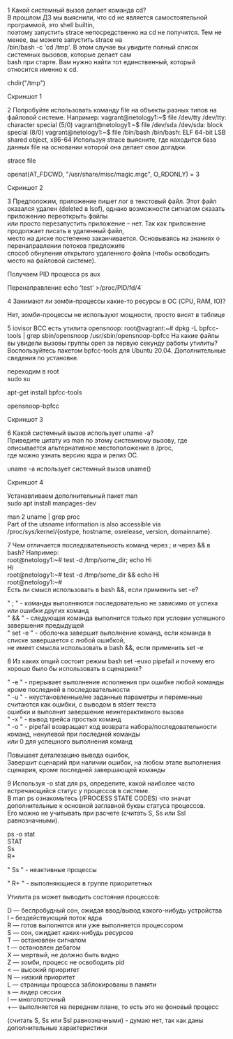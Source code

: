 1 Какой системный вызов делает команда cd?   
В прошлом ДЗ мы выяснили, что cd не является самостоятельной программой, это shell builtin,   
поэтому запустить strace непосредственно на cd не получится. Тем не менее, вы можете запустить strace на   
/bin/bash -c 'cd /tmp'. В этом случае вы увидите полный список системных вызовов, которые делает сам   
bash при старте. Вам нужно найти тот единственный, который относится именно к cd.  

chdir("/tmp")

Скриншот 1

2 Попробуйте использовать команду file на объекты разных типов на файловой системе. Например:
vagrant@netology1:~$ file /dev/tty
/dev/tty: character special (5/0)
vagrant@netology1:~$ file /dev/sda
/dev/sda: block special (8/0)
vagrant@netology1:~$ file /bin/bash
/bin/bash: ELF 64-bit LSB shared object, x86-64
Используя strace выясните, где находится база данных file на основании которой она делает свои догадки.


strace file

openat(AT_FDCWD, "/usr/share/misc/magic.mgc", O_RDONLY) = 3

Скриншот 2

3 Предположим, приложение пишет лог в текстовый файл.
Этот файл оказался удален (deleted в lsof), однако возможности сигналом сказать приложению переоткрыть файлы   
или просто перезапустить приложение – нет. Так как приложение продолжает писать в удаленный файл,   
место на диске постепенно заканчивается. Основываясь на знаниях о перенаправлении потоков предложите  
способ обнуления открытого удаленного файла (чтобы освободить место на файловой системе).  


Получаем PID процесса
ps aux

Перенаправление
echo 'test' >/proc/PID/fd/4`

4 Занимают ли зомби-процессы какие-то ресурсы в ОС (CPU, RAM, IO)?

Нет, зомби-процессы не используют мощности, просто висят в таблице

5  iovisor BCC есть утилита opensnoop:
root@vagrant:~# dpkg -L bpfcc-tools | grep sbin/opensnoop
/usr/sbin/opensnoop-bpfcc
На какие файлы вы увидели вызовы группы open за первую секунду работы утилиты?   
Воспользуйтесь пакетом bpfcc-tools для Ubuntu 20.04. Дополнительные сведения по установке.


переходим в root  
sudo su 

apt-get install bpfcc-tools

opensnoop-bpfcc

Скриншот 3


6 Какой системный вызов использует uname -a?   
Приведите цитату из man по этому системному вызову, где описывается альтернативное местоположение в /proc,  
где можно узнать версию ядра и релиз ОС.

uname -a использует системный вызов uname()

Скриншот 4

Устанавливаем дополнительный пакет man   
sudo apt install manpages-dev

 man 2 uname | grep proc  
       Part of the utsname information is also accessible via  
/proc/sys/kernel/{ostype, hostname, osrelease, version, domainname}.

7 Чем отличается последовательность команд через ; и через && в bash? Например:  
root@netology1:~# test -d /tmp/some_dir; echo Hi  
Hi  
root@netology1:~# test -d /tmp/some_dir && echo Hi  
root@netology1:~#  
Есть ли смысл использовать в bash &&, если применить set -e? 

" ; " - команды выполняются последовательно не зависимо от успеха или ошибки других команд  
" && " - следующая команда выполнится только при условии успешного завершения предыдущей  
" set -e " - оболочка завершит выполнение команд, если команда в списке завершается с любой ошибкой,   
не имеет смысла использовать в bash &&, если применить set -e

8 Из каких опций состоит режим bash set -euxo pipefail и почему его хорошо было бы использовать в сценариях?

" -e " -  прерывает выполнение исполнения при ошибке любой команды кроме последней в последовательности   
" -u " - неустановленные/не заданные параметры и переменные считаются как ошибки, с выводом в stderr текста   
ошибки и выполнит завершение неинтерактивного вызова  
" -x " -  вывод трейса простых команд     
" -o " - pipefail возвращает код возврата набора/последовательности команд, ненулевой при последней команды    
или 0 для успешного выполнения команд


Повышает деталезацию вывода ошибок,   
Завершит сценарий при наличии ошибок, на любом этапе выполнения сценария, кроме последней завершающей команды

9 Используя -o stat для ps, определите, какой наиболее часто встречающийся статус у процессов в системе.   
В man ps ознакомьтесь (/PROCESS STATE CODES) что значат дополнительные к основной заглавной буквы статуса процессов.   
Его можно не учитывать при расчете (считать S, Ss или Ssl равнозначными).  



 ps -o stat  
STAT  
Ss  
R+  

" Ss " - неактивные процессы  

" R+ " - выполняющиеся в группе приоритетных


Утилита ps может выводить состояния процессов:

D — беспробудный сон, ожидая ввод/вывод какого-нибудь устройства  
I – бездействующий поток ядра  
R — готов выполнятся или уже выполняется процессором  
S — сон, ожидает каких-нибудь ресурсов  
T — остановлен сигналом  
t — остановлен дебагом  
X — мертвый, не должно быть видно  
Z — зомби, процесс не освободить pid  
< — высокий приоритет  
N — низкий приоритет  
L — страницы процесса заблокированы в памяти  
s — лидер сессии  
l — многопоточный  
+— выполняется на переднем плане, то есть это не фоновый процесс  

(считать S, Ss или Ssl равнозначными) - думаю нет, так как даны дополнительные характеристики